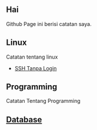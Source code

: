 ## Hai

Github Page ini berisi catatan saya.

## Linux
Catatan tentang linux
- [SSH Tanpa Login](/linux/ssh-tanpa-login)

## Programming
Catatan Tentang Programming

## [Database](https://ananurdiana.github.io/database/)
